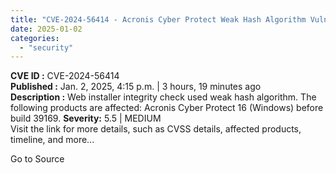 ```yaml
---
title: "CVE-2024-56414 - Acronis Cyber Protect Weak Hash Algorithm Vulnerability"
date: 2025-01-02
categories: 
  - "security"
---
```


**CVE ID :** CVE-2024-56414  
**Published :** Jan. 2, 2025, 4:15 p.m. | 3 hours, 19 minutes ago  
**Description :** Web installer integrity check used weak hash algorithm. The following products are affected: Acronis Cyber Protect 16 (Windows) before build 39169. 
**Severity:** 5.5 | MEDIUM  
Visit the link for more details, such as CVSS details, affected products, timeline, and more...

Go to Source

